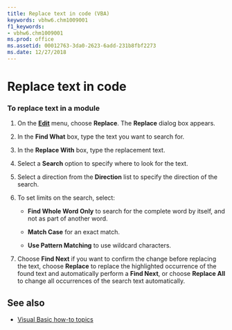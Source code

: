 ```yaml
---
title: Replace text in code (VBA)
keywords: vbhw6.chm1009001
f1_keywords:
- vbhw6.chm1009001
ms.prod: office
ms.assetid: 00012763-3da0-2623-6add-231b8fbf2273
ms.date: 12/27/2018
---
```



# Replace text in code

### To replace text in a module

1. On the **[Edit](../reference/user-interface-help/edit-menu.md#replace)** menu, choose **Replace**. The **Replace** dialog box appears.
    
2. In the **Find What** box, type the text you want to search for.
    
3. In the **Replace With** box, type the replacement text.
    
4. Select a **Search** option to specify where to look for the text.
    
5. Select a direction from the **Direction** list to specify the direction of the search.
    
6. To set limits on the search, select:
    
   - **Find Whole Word Only** to search for the complete word by itself, and not as part of another word.
    
   - **Match Case** for an exact match.
    
   - **Use Pattern Matching** to use wildcard characters.

7. Choose **Find Next** if you want to confirm the change before replacing the text, choose **Replace** to replace the highlighted occurrence of the found text and automatically perform a **Find Next**, or choose **Replace All** to change all occurrences of the search text automatically.
    
## See also

- [Visual Basic how-to topics](../reference/user-interface-help/visual-basic-how-to-topics.md)

